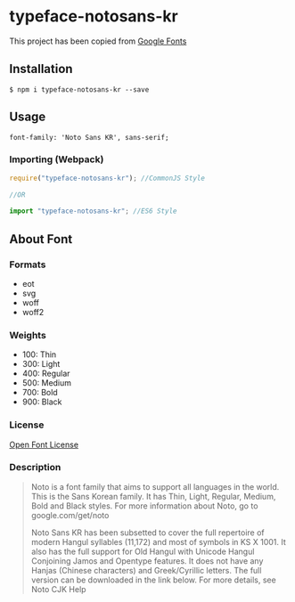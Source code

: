 # typeface-notosans-kr
This project has been copied from [Google Fonts](https://fonts.google.com/specimen/Noto+Sans+KR)

## Installation
`$ npm i typeface-notosans-kr --save`

## Usage
`font-family: 'Noto Sans KR', sans-serif;`

### Importing (Webpack)
```js
require("typeface-notosans-kr"); //CommonJS Style
 
//OR
 
import "typeface-notosans-kr"; //ES6 Style
```

## About Font

### Formats
 * eot
 * svg
 * woff
 * woff2

### Weights
 * 100: Thin
 * 300: Light
 * 400: Regular
 * 500: Medium
 * 700: Bold
 * 900: Black

### License
[Open Font License](http://scripts.sil.org/cms/scripts/page.php?site_id=nrsi&id=OFL_web)

### Description

> Noto is a font family that aims to support all languages in the world. This is the Sans Korean family. It has Thin, Light, Regular, Medium, Bold and Black styles. For more information about Noto, go to google.com/get/noto
>
> Noto Sans KR has been subsetted to cover the full repertoire of modern Hangul syllables (11,172) and most of symbols in KS X 1001. It also has the full support for Old Hangul with Unicode Hangul Conjoining Jamos and Opentype features. It does not have any Hanjas (Chinese characters) and Greek/Cyrillic letters. The full version can be downloaded in the link below. For more details, see Noto CJK Help